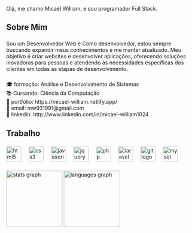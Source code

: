 <p align="left">Olá, me chamo Micael William, e sou programador Full Stack.</p>

###

<h2 align="left">Sobre Mim</h2>

###

<p align="left">Sou um Desenvolvedor Web e Como desenvolvedor, estou sempre buscando expandir meus conhecimentos e me manter atualizado. Meu objetivo é criar websites e desenvolver aplicações, oferecendo soluções inovadoras para pessoas e atendendo às necessidades específicas dos clientes em todas as etapas de desenvolvimento.</p>

###

<p align="left">🎓 formação: Análise e Desenvolvimento de Sistemas<br>📚 Cursando: Ciência da Computação<br>🎯 portfólio: https://micael-william.netlify.app/<br>📧 email: mw931991@gmail.com<br>🔗 linkedin: http://www.linkedin.com/in/micael-william1024</p>

###

<h2 align="left">Trabalho</h2>

###

<div align="left">
  <img src="https://skillicons.dev/icons?i=html" height="40" alt="html5 logo"  />
  <img width="12" />
  <img src="https://skillicons.dev/icons?i=css" height="40" alt="css3 logo"  />
  <img width="12" />
  <img src="https://skillicons.dev/icons?i=js" height="40" alt="javascript logo"  />
  <img width="12" />
  <img src="https://skillicons.dev/icons?i=jquery" height="40" alt="jquery logo"  />
  <img width="12" />
  <img src="https://skillicons.dev/icons?i=php" height="40" alt="php logo"  />
  <img width="12" />
  <img src="https://skillicons.dev/icons?i=laravel" height="40" alt="laravel logo"  />
  <img width="12" />
  <img src="https://skillicons.dev/icons?i=git" height="40" alt="git logo"  />
  <img width="12" />
  <img src="https://skillicons.dev/icons?i=mysql" height="40" alt="mysql logo"  />
</div>

###

<div align="left">
  <img src="https://github-readme-stats.vercel.app/api?username=Micael-William&hide_title=false&hide_rank=false&show_icons=true&include_all_commits=true&count_private=true&disable_animations=false&theme=noctis_minimus&locale=en&hide_border=false&order=1" height="150" alt="stats graph"  />
  <img src="https://github-readme-stats.vercel.app/api/top-langs?username=Micael-William&locale=en&hide_title=false&layout=compact&card_width=320&langs_count=5&theme=noctis_minimus&hide_border=false&order=2" height="150" alt="languages graph"  />
</div>

###
